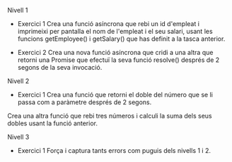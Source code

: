 Nivell 1
- Exercici 1
Crea una funció asíncrona que rebi un id d'empleat i imprimeixi per pantalla el nom de l'empleat i el seu salari, usant les funcions getEmployee() i getSalary() que has definit a la tasca anterior.

- Exercici 2
Crea una nova funció asíncrona que cridi a una altra que retorni una Promise que efectuï la seva funció resolve() després de 2 segons de la seva invocació.


Nivell 2

- Exercici 1
Crea una funció que retorni el doble del número que se li passa com a paràmetre després de 2 segons.

Crea una altra funció que rebi tres números i calculi la suma dels seus dobles usant la funció anterior.



Nivell 3
- Exercici 1
Força i captura tants errors com puguis dels nivells 1 i 2.

